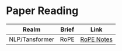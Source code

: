 # Paper Reading

|Realm|Brief|Link|
|--|--|--|
|NLP/Tansformer|RoPE|[RoPE Notes](https://github.com/RuiqiTang/Paper-Reading-Archieve/tree/main/RoPE)|
